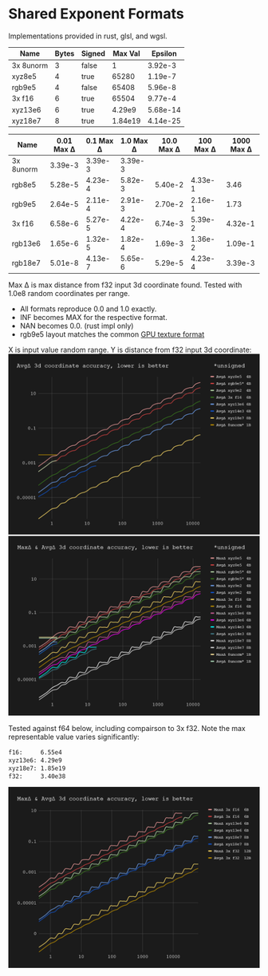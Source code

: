 # Shared Exponent Formats

Implementations provided in rust, glsl, and wgsl.

| Name      | Bytes | Signed | Max Val | Epsilon  |
|-----------|-------|--------|---------|----------|
| 3x 8unorm | 3     | false  | 1       | 3.92e-3  |
| xyz8e5    | 4     | true   | 65280   | 1.19e-7  |
| rgb9e5    | 4     | false  | 65408   | 5.96e-8  |
| 3x f16    | 6     | true   | 65504   | 9.77e-4  |
| xyz13e6   | 6     | true   | 4.29e9  | 5.68e-14 |
| xyz18e7   | 8     | true   | 1.84e19 | 4.14e-25 |

| Name      | 0.01 Max Δ | 0.1 Max Δ | 1.0 Max Δ | 10.0 Max Δ | 100 Max Δ | 1000 Max Δ |
|-----------|------------|-----------|-----------|------------|-----------|------------|
| 3x 8unorm | 3.39e-3    | 3.39e-3   | 3.39e-3   |            |           |            |
| rgb8e5    | 5.28e-5    | 4.23e-4   | 5.82e-3   | 5.40e-2    | 4.33e-1   | 3.46       |
| rgb9e5    | 2.64e-5    | 2.11e-4   | 2.91e-3   | 2.70e-2    | 2.16e-1   | 1.73       |
| 3x f16    | 6.58e-6    | 5.27e-5   | 4.22e-4   | 6.74e-3    | 5.39e-2   | 4.32e-1    |
| rgb13e6   | 1.65e-6    | 1.32e-5   | 1.82e-4   | 1.69e-3    | 1.36e-2   | 1.09e-1    |
| rgb18e7   | 5.01e-8    | 4.13e-7   | 5.65e-6   | 5.29e-5    | 4.23e-4   | 3.39e-3    |

Max Δ is max distance from f32 input 3d coordinate found. Tested with 1.0e8 random coordinates per range.

- All formats reproduce 0.0 and 1.0 exactly.
- INF becomes MAX for the respective format.
- NAN becomes 0.0. (rust impl only)
- rgb9e5 layout matches the common [GPU texture format](https://registry.khronos.org/OpenGL/extensions/EXT/EXT_texture_shared_exponent.txt)

X is input value random range. Y is distance from f32 input 3d coordinate:
![demo](avg_delta.PNG)
![demo](max_avg_delta.PNG)

Tested against f64 below, including compairson to 3x f32. Note the max representable value varies significantly: 
```
f16:     6.55e4
xyz13e6: 4.29e9
xyz18e7: 1.85e19
f32:     3.40e38
```
![demo](max_avg_delta_f64.PNG)